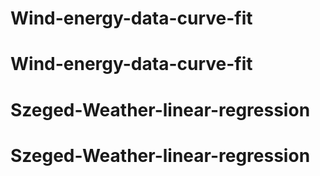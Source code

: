 # Wind-energy-data-curve-fit
# Wind-energy-data-curve-fit
# Szeged-Weather-linear-regression
# Szeged-Weather-linear-regression
